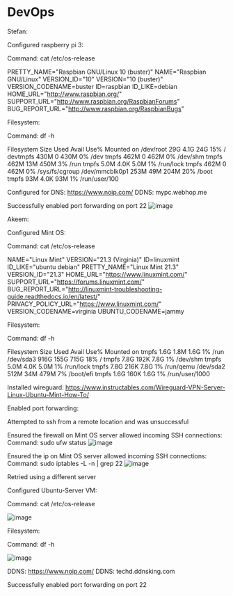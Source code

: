 # DevOps


Stefan:

Configured raspberry pi 3: 

Command: cat /etc/os-release

 PRETTY_NAME="Raspbian GNU/Linux 10 (buster)"
NAME="Raspbian GNU/Linux"
VERSION_ID="10"
VERSION="10 (buster)"
VERSION_CODENAME=buster
ID=raspbian
ID_LIKE=debian
HOME_URL="http://www.raspbian.org/"
SUPPORT_URL="http://www.raspbian.org/RaspbianForums"
BUG_REPORT_URL="http://www.raspbian.org/RaspbianBugs"

Filesystem:

Command: df -h

Filesystem      Size  Used Avail Use% Mounted on
/dev/root        29G  4.1G   24G  15% /
devtmpfs        430M     0  430M   0% /dev
tmpfs           462M     0  462M   0% /dev/shm
tmpfs           462M   13M  450M   3% /run
tmpfs           5.0M  4.0K  5.0M   1% /run/lock
tmpfs           462M     0  462M   0% /sys/fs/cgroup
/dev/mmcblk0p1  253M   49M  204M  20% /boot
tmpfs            93M  4.0K   93M   1% /run/user/100


Configured for DNS: https://www.noip.com/
DDNS: mypc.webhop.me

Successfully enabled port forwarding on port 22
![image](https://github.com/user-attachments/assets/b029d0da-3795-420a-8eb4-ce4ce23ed91a)







Akeem:

Configured Mint OS: 

Command: cat /etc/os-release

NAME="Linux Mint"
VERSION="21.3 (Virginia)"
ID=linuxmint
ID_LIKE="ubuntu debian"
PRETTY_NAME="Linux Mint 21.3"
VERSION_ID="21.3"
HOME_URL="https://www.linuxmint.com/"
SUPPORT_URL="https://forums.linuxmint.com/"
BUG_REPORT_URL="http://linuxmint-troubleshooting-guide.readthedocs.io/en/latest/"
PRIVACY_POLICY_URL="https://www.linuxmint.com/"
VERSION_CODENAME=virginia
UBUNTU_CODENAME=jammy

Filesystem:

Command: df -h

Filesystem      Size  Used Avail Use% Mounted on
tmpfs           1.6G  1.8M  1.6G   1% /run
/dev/sda3       916G  155G  715G  18% /
tmpfs           7.8G  192K  7.8G   1% /dev/shm
tmpfs           5.0M  4.0K  5.0M   1% /run/lock
tmpfs           7.8G  216K  7.8G   1% /run/qemu
/dev/sda2       512M   34M  479M   7% /boot/efi
tmpfs           1.6G  160K  1.6G   1% /run/user/1000

Installed wireguard: 
https://www.instructables.com/Wireguard-VPN-Server-Linux-Ubuntu-Mint-How-To/













Enabled port forwarding:
 

Attempted to ssh from a remote location and was unsuccessful

Ensured the firewall on Mint OS server allowed incoming SSH connections:
Command: sudo ufw status
![image](https://github.com/user-attachments/assets/d6c5503d-a381-48b8-aa27-06c4e3454466)

 

Ensured the ip on Mint OS server allowed incoming SSH connections:
Command: sudo iptables -L -n | grep 22
![image](https://github.com/user-attachments/assets/10c1cbee-d1e4-4f1f-b119-cd11b20ad13e)








Retried using a different server

Configured Ubuntu-Server VM:

Command: cat /etc/os-release

![image](https://github.com/user-attachments/assets/d6c37ba4-9866-4056-804f-3a24b4da1abd)


 

Filesystem:

Command: df -h

![image](https://github.com/user-attachments/assets/74bc7a0a-483b-4285-8179-1e71bb111ee6)

 

DDNS: https://www.noip.com/
DDNS: techd.ddnsking.com

Successfully enabled port forwarding on port 22






